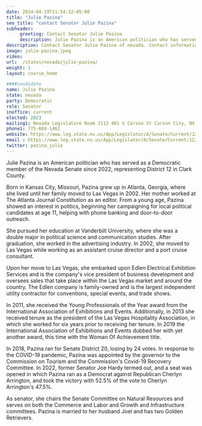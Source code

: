 ```yaml
---
date: 2024-04-19T11:54:12-05:00
title: "Julie Pazina"
seo_title: "contact Senator Julie Pazina"
subheader:
     greeting: Contact Senator Julie Pazina
     description: Julie Pazina is an American politician who has served as a Democratic member of the Nevada Senate since 2022, representing District 12 in Clark County.
description: Contact Senator Julie Pazina of nevada. Contact information for Julie Pazina includes email address, phone number, and mailing address.
image: julie-pazina.jpeg
video:
url:  /states/nevada/julie-pazina/
weight: 1
layout: course_home

####candidate
name: Julie Pazina
state: nevada
party: Democratic
role: Senator
inoffice: current
elected: 2023
mailing1: Nevada Legislature Room 2112 401 S Carson St Carson City, NV 89701-4747
phone1: 775-684-1462
website: https://www.leg.state.nv.us/App/Legislator/A/Senate/Current/12/
email : https://www.leg.state.nv.us/App/Legislator/A/Senate/Current/12/
twitter: pazina_julie
---
```


Julie Pazina is an American politician who has served as a Democratic member of the Nevada Senate since 2022, representing District 12 in Clark County.

Born in Kansas City, Missouri, Pazina grew up in Atlanta, Georgia, where she lived until her family moved to Las Vegas in 2002. Her mother worked at The Atlanta Journal Constitution as an editor. From a young age, Pazina showed an interest in politics, beginning her campaigning for local political candidates at age 11, helping with phone banking and door-to-door outreach.

She pursued her education at Vanderbilt University, where she was a double major in political science and communication studies. After graduation, she worked in the advertising industry. In 2002, she moved to Las Vegas while working as an assistant cruise director and a port cruise consultant.

Upon her move to Las Vegas, she embarked upon Edlen Electrical Exhibition Services and is the company's vice president of business development and oversees sales that take place within the Las Vegas market and around the country. The Edlen company is family-owned and is the largest independent utility contractor for conventions, special events, and trade shows.

In 2011, she received the Young Professionals of the Year award from the International Association of Exhibitions and Events. Additionally, in 2013 she received tenure as the president of the Las Vegas Hospitality Association, in which she worked for six years prior to receiving her tenure. In 2019 the International Association of Exhibitions and Events dubbed her with yet another award, this time with the Woman Of Achievement title.

In 2018, Pazina ran for Senate District 20, losing by 24 votes. In response to the COVID-19 pandemic, Pazina was appointed by the governor to the Commission on Tourism and the Commission's Covid-19 Recovery Committee. In 2022, former Senator Joe Hardy termed out, and a seat was opened in which Pazina ran as a Democrat against Republican Cherlyn Arrington, and took the victory with 52.5% of the vote to Cherlyn Arrington's 47.5%.

As senator, she chairs the Senate Committee on Natural Resources and serves on both the Commerce and Labor and Growth and Infrastructure committees. Pazina is married to her husband Joel and has two Golden Retrievers.

